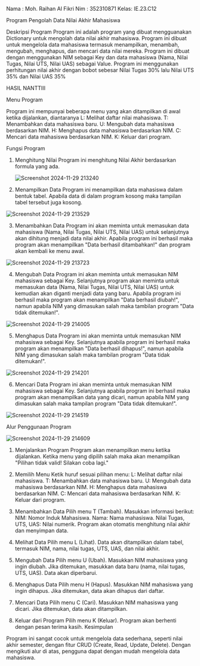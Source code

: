 Nama : Moh. Raihan Al Fikri
Nim  : 352310871
Kelas: IE.23.C12

Program Pengolah Data Nilai Akhir Mahasiswa

 Deskripsi Program
 Program ini adalah program yang dibuat mengguanakan Dictionary untuk mengolah data nilai akhir mahasiswa. Program ini
 dibuat untuk mengelola data mahasiswa termasuk menampilkan, menambah, mengubah, menghapus, dan mencari data
 nilai mereka. Program ini dibuat dengan menggunakan NIM sebagai Key dan data mahasiswa (Nama, Nilai Tugas, Nilai
 UTS, Nilai UAS) sebagai Value. Program ini menggunakan perhitungan nilai akhir dengan bobot sebesar Nilai Tugas 30%
 lalu Nilai UTS 35% dan Nilai UAS 35%

HASIL NANTTIII


Menu Program

 Program ini mempunyai beberapa menu yang akan ditampilkan di awal ketika dijalankan, diantaranya
 L: Melihat daftar nilai mahasiswa.
 T: Menambahkan data mahasiswa baru.
 U: Mengubah data mahasiswa berdasarkan NIM.
 H: Menghapus data mahasiswa berdasarkan NIM.
 C: Mencari data mahasiswa berdasarkan NIM.
 K: Keluar dari program.
 
 Fungsi Program
 1. Menghitung Nilai
  Program ini menghitung Nilai Akhir berdasarkan formula yang ada.
  
    ![Screenshot 2024-11-29 213240](https://github.com/user-attachments/assets/003811e4-e93a-40f4-925c-bead9da23540)

 2. Menampilkan Data
 Program ini menampilkan data mahasiswa dalam bentuk tabel. Apabila data di dalam program kosong maka tampilan tabel
 tersebut juga kosong.

![Screenshot 2024-11-29 213529](https://github.com/user-attachments/assets/fb4a23a1-142e-49b0-9c0b-a5d18422a2e4)

 3. Menambahkan Data
 Program ini akan meminta untuk memasukan data mahasiswa (Nama, Nilai Tugas, Nilai UTS, Nilai UAS) untuk selanjutnya
 akan dihitung menjadi data nilai akhir. Apabila program ini berhasil maka program akan menampilkan "Data berhasil
 ditambahkan!" dan program akan kembali ke menu awal.

![Screenshot 2024-11-29 213723](https://github.com/user-attachments/assets/56fd44d0-1944-49a6-b2cb-d5549b9b966b)

4. Mengubah Data
 Program ini akan meminta untuk memasukan NIM mahasiswa sebagai Key. Selanjutnya program akan meminta untuk
 memasukan data (Nama, Nilai Tugas, Nilai UTS, Nilai UAS) untuk kemudian akan diganti menjadi data yang baru. Apabila
 program ini berhasil maka program akan menampilkan "Data berhasil diubah!", namun apabila NIM yang dimasukan salah
 maka tambilan program "Data tidak ditemukan!".

![Screenshot 2024-11-29 214005](https://github.com/user-attachments/assets/e9c279eb-0053-4097-8bc4-ea4f6ca732c1)

 5. Menghapus Data
 Program ini akan meminta untuk memasukan NIM mahasiswa sebagai Key. Selanjutnya apabila program ini berhasil maka
 program akan menampilkan "Data berhasil dihapus!", namun apabila NIM yang dimasukan salah maka tambilan program
 "Data tidak ditemukan!".

![Screenshot 2024-11-29 214201](https://github.com/user-attachments/assets/247c5040-1674-4ee0-9883-3baf1b74232d)

 6. Mencari Data
 Program ini akan meminta untuk memasukan NIM mahasiswa sebagai Key. Selanjutnya apabila program ini berhasil maka
 program akan menampilkan data yang dicari, namun apabila NIM yang dimasukan salah maka tampilan program "Data tidak
 ditemukan!".

![Screenshot 2024-11-29 214519](https://github.com/user-attachments/assets/8f24cbc9-bf8c-4bc5-91a6-b426e255dbe2)

 Alur Penggunaan Program

 ![Screenshot 2024-11-29 214609](https://github.com/user-attachments/assets/993c21e3-2369-456b-9070-ec9d7f3d0f33)

  1. Menjalankan Program
 Program akan menampilkan menu ketika dijalankan.
 Ketika menu yang dipilih salah maka akan menampilkan "Pilihan tidak valid! Silakan coba lagi."

 2. Memilih Menu
 Ketik huruf sesuai pilihan menu:
 L: Melihat daftar nilai mahasiswa.
 T: Menambahkan data mahasiswa baru.
 U: Mengubah data mahasiswa berdasarkan NIM.
 H: Menghapus data mahasiswa berdasarkan NIM.
 C: Mencari data mahasiswa berdasarkan NIM.
 K: Keluar dari program.

 3. Menambahkan Data
 Pilih menu T (Tambah).
 Masukkan informasi berikut:
 NIM: Nomor Induk Mahasiswa.
 Nama: Nama mahasiswa.
 Nilai Tugas, UTS, UAS: Nilai numerik.
 Program akan otomatis menghitung nilai akhir dan menyimpan data.

 4. Melihat Data
 Pilih menu L (Lihat).
 Data akan ditampilkan dalam tabel, termasuk NIM, nama, nilai tugas, UTS, UAS, dan nilai akhir.

 5. Mengubah Data
 Pilih menu U (Ubah).
 Masukkan NIM mahasiswa yang ingin diubah.
 Jika ditemukan, masukkan data baru (nama, nilai tugas, UTS, UAS).
 Data akan diperbarui.

 6. Menghapus Data
 Pilih menu H (Hapus).
 Masukkan NIM mahasiswa yang ingin dihapus.
 Jika ditemukan, data akan dihapus dari daftar.

 7. Mencari Data
 Pilih menu C (Cari).
 Masukkan NIM mahasiswa yang dicari.
 Jika ditemukan, data akan ditampilkan.

 8. Keluar dari Program
 Pilih menu K (Keluar).
 Program akan berhenti dengan pesan terima kasih.
 Kesimpulan

 Program ini sangat cocok untuk mengelola data sederhana, seperti nilai akhir semester, dengan fitur CRUD (Create, Read,
 Update, Delete). Dengan mengikuti alur di atas, pengguna dapat dengan mudah mengelola data mahasiswa.









